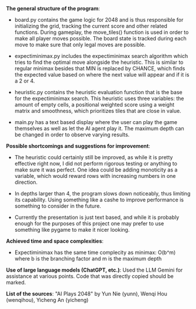 **The general structure of the program**:
- board.py contains the game logic for 2048 and is thus responsible for initializing the grid, tracking the current score and other related functions.  During gameplay, the move_tiles() function is used in order to make all player moves possible. The board state is tracked during each move to make sure that only legal moves are possible.

- expectiminimax.py includes the expectiminimax search algorithm which tries to find the optimal move alongside the heuristic. This is similar to regular minimax besides that MIN is replaced by CHANCE, which finds the expected value based on where the next value will appear and if it is a 2 or 4.

- heuristic.py contains the heuristic evaluation function that is the base for the expectiminimax search. This heuristic uses three variables: the amount of empty cells, a positional weighted score using a weight matrix and smoothness, which prioritizes tiles that are close in value.

- main.py has a text based display where the user can play the game themselves as well as let the AI agent play it. The maximum depth can be changed in order to observe varying results.

**Possible shortcomings and suggestions for improvement**:
- The heuristic could certainly still be improved, as while it is pretty effective right now, I did not perform rigorous testing or anything to make sure it was perfect. One idea could be adding monoticity as a variable, which would reward rows with increasing numbers in one direction.

- In depths larger than 4, the program slows down noticeably, thus limiting its capability. Using something like a cashe to improve performance is something to consider in the future.

- Currently the presentation is just text based, and while it is probably enough for the purposes of this project one may prefer to use something like pygame to make it nicer looking.

**Achieved time and space complexities**:
- Expectiminimax has the same time complecity as minimax: O(b^m) where b is the branching factor and m is the maximum depth

**Use of large language models (ChatGPT, etc.)**:
Used the LLM Gemini for assistance at various points. Code that was directly copied should be marked.

**List of the sources**:
"AI Plays 2048" by Yun Nie (yunn), Wenqi Hou (wenqihou), Yicheng An (yicheng)